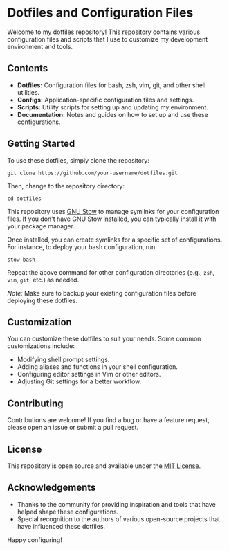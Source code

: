 # Dotfiles and Configuration Files

Welcome to my dotfiles repository! This repository contains various configuration files and scripts that I use to customize my development environment and tools.

## Contents

-  **Dotfiles:** Configuration files for bash, zsh, vim, git, and other shell utilities.
-  **Configs:** Application-specific configuration files and settings.
-  **Scripts:** Utility scripts for setting up and updating my environment.
-  **Documentation:** Notes and guides on how to set up and use these configurations.

## Getting Started

To use these dotfiles, simply clone the repository:

```
git clone https://github.com/your-username/dotfiles.git
```

Then, change to the repository directory:

```
cd dotfiles
```

This repository uses [GNU Stow](https://www.gnu.org/software/stow/) to manage symlinks for your configuration files. If you don't have GNU Stow installed, you can typically install it with your package manager.

Once installed, you can create symlinks for a specific set of configurations. For instance, to deploy your bash configuration, run:

```
stow bash
```

Repeat the above command for other configuration directories (e.g., `zsh`, `vim`, `git`, etc.) as needed.

*Note:* Make sure to backup your existing configuration files before deploying these dotfiles.

## Customization

You can customize these dotfiles to suit your needs. Some common customizations include:

-  Modifying shell prompt settings.
-  Adding aliases and functions in your shell configuration.
-  Configuring editor settings in Vim or other editors.
-  Adjusting Git settings for a better workflow.

## Contributing

Contributions are welcome! If you find a bug or have a feature request, please open an issue or submit a pull request.

## License

This repository is open source and available under the [MIT
License](https://github.com/toocomputer/dotfiles/main/LICENSE.md).

## Acknowledgements

-  Thanks to the community for providing inspiration and tools that have helped shape these configurations.
-  Special recognition to the authors of various open-source projects that have influenced these dotfiles.

Happy configuring!
